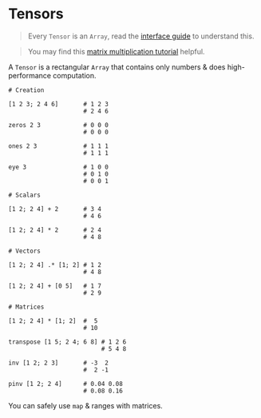 # Tensors

> Every `Tensor` is an `Array`, read the [interface guide](./3_interfaces.md) to understand this.

> You may find this [matrix multiplication tutorial](https://www.khanacademy.org/math/precalculus/precalc-matrices/multiplying-matrices-by-matrices/v/matrix-multiplication-intro) helpful.

A `Tensor` is a rectangular `Array` that contains only numbers & does high-performance computation.

```fl
# Creation

[1 2 3; 2 4 6]       # 1 2 3
                     # 2 4 6

zeros 2 3            # 0 0 0
                     # 0 0 0

ones 2 3             # 1 1 1
                     # 1 1 1

eye 3                # 1 0 0
                     # 0 1 0
                     # 0 0 1

# Scalars

[1 2; 2 4] + 2       # 3 4
                     # 4 6

[1 2; 2 4] * 2       # 2 4
                     # 4 8

# Vectors

[1 2; 2 4] .* [1; 2] # 1 2
                     # 4 8

[1 2; 2 4] + [0 5]   # 1 7
                     # 2 9

# Matrices

[1 2; 2 4] * [1; 2]  #  5
                     # 10

transpose [1 5; 2 4; 6 8] # 1 2 6
                          # 5 4 8

inv [1 2; 2 3]       # -3  2
                     #  2 -1

pinv [1 2; 2 4]      # 0.04 0.08
                     # 0.08 0.16
```

You can safely use `map` & ranges with matrices.

```fl

```
